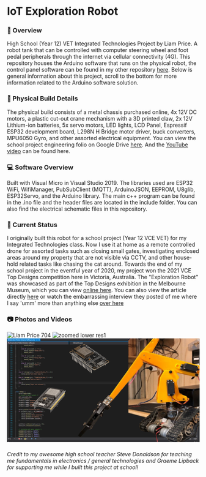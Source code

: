 # IoT Exploration Robot
### 🌅 Overview
High School (Year 12) VET Integrated Technologies Project by Liam Price. A robot tank that can be controlled with computer steering wheel and foot pedal peripherals through the internet via cellular connectivity (4G). This repository houses the Arduino software that runs on the physical robot, the control panel software can be found in my other repository [here](https://github.com/LeehamElectronics/Exploration-Robot-Control-Panel). Below is general information about this project, scroll to the bottom for more information related to the Arduino software solution.

### 🤖 Physical Build Details
The physical build consists of a metal chassis purchased online, 4x 12V DC motors, a plastic cut-out crane mechanism with a 3D printed claw, 2x 12V Lithium-ion batteries, 5x servo motors, LED lights, LCD Panel, Espressif ESP32 development board, L298N H Bridge motor driver, buck converters, MPU6050 Gyro, and other assorted electrical equipment. You can view the school project engineering folio on Google Drive [here](https://drive.google.com/file/d/1ohp7j_BZnhxLjLv0mqf6PKU2e-KAmkB1/view?usp=sharing). And the [YouTube video](https://www.youtube.com/watch?v=0TiRYpMsIOc&t=27s) can be found here.

### 💻 Software Overview
Built with Visual Micro in Visual Studio 2019. The libraries used are ESP32 WiFi, WifiManager, PubSubClient (MQTT), ArduinoJSON, EEPROM, U8glib, ESP32Servo, and the Arduino library.
The main c++ program can be found in the .ino file and the header files are located in the include folder. You can also find the electrical schematic files in this repository.

### 🤔 Current Status
I originally built this robot for a school project (Year 12 VCE VET) for my Integrated Technologies class. Now I use it at home as a remote controlled drone for assorted tasks such as closing small gates, investigating enclosed areas around my property that are not visible via CCTV, and other house-hold related tasks like chasing the cat around. Towards the end of my school project in the eventful year of 2020, my project won the 2021 VCE Top Designs competition here in Victoria, Australia. The "Exploration Robot" was showcased as part of the Top Designs exhibition in the Melbourne Museum, which you can view [online here](https://museumsvictoria.com.au/melbournemuseum/learning/top-designs-2021/). You can also view the article directly [here](https://museumsvictoria.com.au/melbournemuseum/learning/top-designs-2021/vce-vet-programs/integrated-technologies/) or watch the embarrassing interview they posted of me where I say 'umm' more than anything else [over here](https://www.youtube.com/watch?v=ty_FZUM7rPA)

### 📷 Photos and Videos
![Liam Price 704](https://user-images.githubusercontent.com/51737378/136332679-42dda6eb-33b2-46c2-9447-acff6d6e383f.jpg)
![zoomed lower res1](https://user-images.githubusercontent.com/51737378/136334677-131c8da8-4285-421a-ba1d-ef4e5d1ed615.png)
![GitHub Logo](media/IoTER-AC-GitHub-Logo.png)

###### Credit to my awesome high school teacher Steve Donaldson for teaching me fundamentals in electronics / general technologies and Graeme Lipback for supporting me while I built this project at school!
